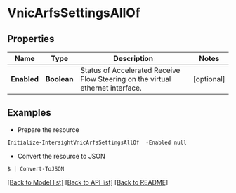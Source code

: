 # VnicArfsSettingsAllOf
## Properties

Name | Type | Description | Notes
------------ | ------------- | ------------- | -------------
**Enabled** | **Boolean** | Status of Accelerated Receive Flow Steering on the virtual ethernet interface. | [optional] 

## Examples

- Prepare the resource
```powershell
Initialize-IntersightVnicArfsSettingsAllOf  -Enabled null
```

- Convert the resource to JSON
```powershell
$ | Convert-ToJSON
```

[[Back to Model list]](../README.md#documentation-for-models) [[Back to API list]](../README.md#documentation-for-api-endpoints) [[Back to README]](../README.md)

